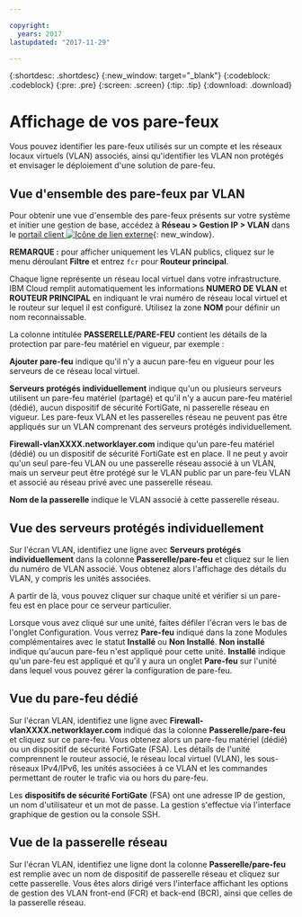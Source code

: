 ```yaml
---

copyright:
  years: 2017
lastupdated: "2017-11-29"

---
```


{:shortdesc: .shortdesc}
{:new_window: target="_blank"}
{:codeblock: .codeblock}
{:pre: .pre}
{:screen: .screen}
{:tip: .tip}
{:download: .download}

# Affichage de vos pare-feux 

Vous pouvez identifier les pare-feux utilisés sur un compte et les réseaux locaux virtuels (VLAN) associés, ainsi qu'identifier les VLAN non protégés et envisager le déploiement d'une solution de pare-feu.

## Vue d'ensemble des pare-feux par VLAN

Pour obtenir une vue d'ensemble des pare-feux présents sur votre système et initier une gestion de base, accédez à **Réseau > Gestion IP > VLAN** dans le [portail client ![Icône de lien externe](../../icons/launch-glyph.svg "Icône de lien externe")](https://control.softlayer.com/){: new_window}.

**REMARQUE :** pour afficher uniquement les VLAN publics, cliquez sur le menu déroulant **Filtre** et entrez ``fcr`` pour **Routeur principal**. 

Chaque ligne représente un réseau local virtuel dans votre infrastructure.  IBM Cloud remplit automatiquement les informations **NUMERO DE VLAN** et **ROUTEUR PRINCIPAL** en indiquant le vrai numéro de réseau local virtuel et le routeur sur lequel il est configuré. Utilisez la zone **NOM** pour définir un nom reconnaissable. 

La colonne intitulée **PASSERELLE/PARE-FEU** contient les détails de la protection par pare-feu matériel en vigueur, par exemple :

**Ajouter pare-feu** indique qu'il n'y a aucun pare-feu en vigueur pour les serveurs de ce réseau local virtuel.

**Serveurs protégés individuellement** indique qu'un ou plusieurs serveurs utilisent un pare-feu matériel (partagé) et qu'il n'y a aucun pare-feu matériel (dédié), aucun dispositif de sécurité FortiGate, ni passerelle réseau en vigueur. Les pare-feux VLAN et les passerelles réseau ne peuvent pas être appliqués sur un VLAN comprenant des serveurs protégés individuellement.

**Firewall-vlanXXXX.networklayer.com** indique qu'un pare-feu matériel (dédié) ou un dispositif de sécurité FortiGate est en place. Il ne peut y avoir qu'un seul pare-feu VLAN ou une passerelle réseau associé à un VLAN, mais un serveur peut être protégé sur le VLAN public par un pare-feu VLAN et associé au réseau privé avec une passerelle réseau.

**Nom de la passerelle** indique le VLAN associé à cette passerelle réseau.

## Vue des serveurs protégés individuellement

Sur l'écran VLAN, identifiez une ligne avec **Serveurs protégés individuellement** dans la colonne **Passerelle/pare-feu** et cliquez sur le lien du numéro de VLAN associé. Vous obtenez alors l'affichage des détails du VLAN, y compris les unités associées.

A partir de là, vous pouvez cliquer sur chaque unité et vérifier si un pare-feu est en place pour ce serveur particulier.

Lorsque vous avez cliqué sur une unité, faites défiler l'écran vers le bas de l'onglet Configuration. Vous verrez **Pare-feu** indiqué dans la zone Modules complémentaires avec le statut **Installé** ou **Non Installé**. **Non installé** indique qu'aucun pare-feu n'est appliqué pour cette unité. **Installé** indique qu'un pare-feu est appliqué et qu'il y aura un onglet **Pare-feu** sur l'unité dans lequel vous pouvez gérer la configuration de pare-feu.

## Vue du pare-feu dédié

Sur l'écran VLAN, identifiez une ligne avec **Firewall-vlanXXXX.networklayer.com** indiqué das la colonne **Passerelle/pare-feu** et cliquez sur ce pare-feu. Vous obtenez alors un pare-feu matériel (dédié) ou un dispositif de sécurité FortiGate (FSA). Les détails de l'unité comprennent le routeur associé, le réseau local virtuel (VLAN), les sous-réseaux IPv4/IPv6, les unités associées à ce VLAN et les commandes permettant de router le trafic via ou hors du pare-feu.

Les **dispositifs de sécurité FortiGate** (FSA) ont une adresse IP de gestion, un nom d'utilisateur et un mot de passe.  La gestion s'effectue via l'interface graphique de gestion ou la console SSH.

## Vue de la passerelle réseau

Sur l'écran VLAN, identifiez une ligne dont la colonne **Passerelle/pare-feu** est remplie avec un nom de dispositif de passerelle réseau et cliquez sur cette passerelle. Vous êtes alors dirigé vers l'interface affichant les options de gestion des VLAN front-end (FCR) et back-end (BCR), ainsi que celles de la passerelle réseau.
